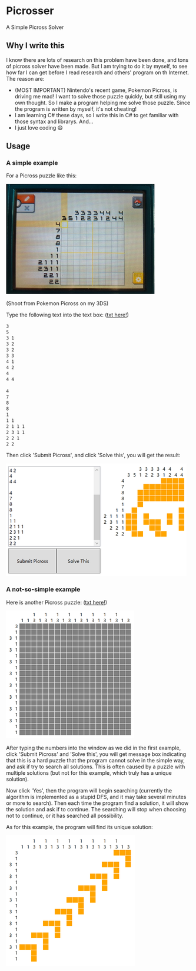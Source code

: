 # Picrosser
A Simple Picross Solver

## Why I write this
I know there are lots of research on this problem have been done, and tons of picross solver have been made. But I am trying to do it by myself, to see how far I can get before I read research and others' program on th Internet. The reason are:
 - (MOST IMPORTANT) Nintendo's recent game, Pokemon Picross, is driving me mad! I want to solve those puzzle quickly, but still using my own thought. So I make a program helping me solve those puzzle. Since the program is written by myself, it's not cheating!
 - I am learning C# these days, so I write this in C# to get familiar with those syntax and librarys. And...
 - I just love coding :smile:


## Usage

### A simple example
For a Picross puzzle like this:

![Example1](Examples/example1.jpg)

(Shoot from Pokemon Picross on my 3DS)

Type the following text into the text box: ([txt here!](Examples/example1.txt))
```
3
5
3 1
3 2
3 2
3 3
4 1
4 2
4
4 4

4
7
8
8
1
1 1
2 1 1 1
2 3 1 1
2 2 1
2 2
```

Then click 'Submit Picross', and click 'Solve this', you will get the result:

![ScreenShotExample1Result](Examples/example1_result.png)

### A not-so-simple example
Here is another Picross puzzle: ([txt here!](Examples/example2.txt))

![Example2](Examples/example2.png)

After typing the numbers into the window as we did in the first example, 
click 'Submit Picross' and 'Solve this', you will get message box indicating that
this is a hard puzzle that the program cannot solve in the simple way, 
and ask if try to search all solutions. This is often caused by a puzzle with multiple solutions (but not for this example, which truly has a unique solution). 

Now click 'Yes', then the program will begin searching (currently the algorithm is implemented as a stupid DFS, and it may take several minutes or more to search). Then each time the program find a solution, it will show the solution and ask if to continue. The searching will stop when choosing not to continue, or it has searched all possibility. 

As for this example, the program will find its unique solution:

![ScreenShotExample2Result](Examples/example2_result.png)

